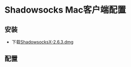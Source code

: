 # Shadowsocks Mac客户端配置

## 安装
* 下载[ShadowsocksX-2.6.3.dmg](https://github.com/tauCross/SSConfig/blob/master/ShadowsocksX-2.6.3.dmg)

## 配置
